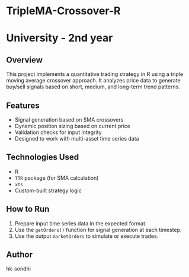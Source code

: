 # TripleMA-Crossover-R
# University - 2nd year

## Overview
This project implements a quantitative trading strategy in R using a triple moving average crossover approach. It analyzes price data to generate buy/sell signals based on short, medium, and long-term trend patterns.

## Features
- Signal generation based on SMA crossovers
- Dynamic position sizing based on current price
- Validation checks for input integrity
- Designed to work with multi-asset time series data

## Technologies Used
- R
- `TTR` package (for SMA calculation)
- `xts`
- Custom-built strategy logic

## How to Run
1. Prepare input time series data in the expected format.
2. Use the `getOrders()` function for signal generation at each timestep.
3. Use the output `marketOrders` to simulate or execute trades.

## Author
hk-sondhi

